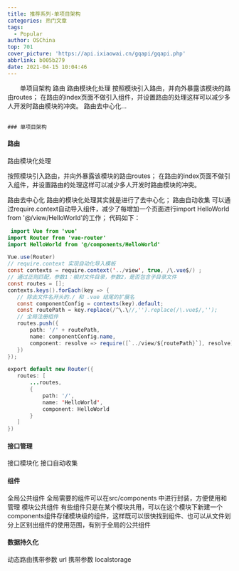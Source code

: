 ```yaml
---
title: 推荐系列-单项目架构
categories: 热门文章
tags:
  - Popular
author: OSChina
top: 701
cover_picture: 'https://api.ixiaowai.cn/gqapi/gqapi.php'
abbrlink: b005b279
date: 2021-04-15 10:04:46
---
```


&emsp;&emsp;单项目架构 路由 路由模块化处理 按照模块引入路由，并向外暴露该模块的路由routes； 在路由的index页面不做引入组件，并设置路由的处理这样可以减少多人开发时路由模块的冲突。 路由去中心化...
<!-- more -->

                                                                                                                                                                                        ### 单项目架构 
#### 路由 
 
 路由模块化处理 
 
按照模块引入路由，并向外暴露该模块的路由routes； 在路由的index页面不做引入组件，并设置路由的处理这样可以减少多人开发时路由模块的冲突。 
 
 路由去中心化 路由的模块化处理其实就是进行了去中心化； 
 路由自动收集 可以通过require.context自动导入组件，减少了每增加一个页面进行import HelloWorld from '@/view/HelloWorld'的工作； 代码如下： 
 
 
 ```java 
  import Vue from 'vue'
import Router from 'vue-router'
import HelloWorld from '@/components/HelloWorld'

Vue.use(Router)
// require.context 实现自动化导入模板
const contexts = require.context('../view', true, /\.vue$/) ;
// 通过正则匹配，参数1：相对文件目录，参数2，是否包含子目录文件
const routes = [];
contexts.keys().forEach(key => {
    // 除去文件名开头的./ 和 .vue 结尾的扩展名
    const componentConfig = contexts(key).default;
    const routePath = key.replace(/^\.\//,'').replace(/\.vue$/,'');
    // 全局注册组件
    routes.push({
        path: '/' + routePath,
        name: componentConfig.name,
        component: resolve => require([`../view/${routePath}`], resolve)
    })
});

export default new Router({
    routes: [
        ...routes,
        {
            path: '/',
            name: 'HelloWorld',
            component: HelloWorld
        }
    ]
})

  ``` 
  
#### 接口管理 
接口模块化 接口自动收集 
#### 组件 
 
 全局公共组件 全局需要的组件可以在src/components 中进行封装，方便使用和管理 
 模块公共组件 有些组件只是在某个模块共用，可以在这个模块下新建一个components组件存储模块级的组件，这样既可以很快找到组件、也可以从文件划分上区别出组件的使用范围，有别于全局的公共组件 
 
#### 数据持久化 
 
 动态路由携带参数 
 url 携带参数 
 localstorage 

                                        